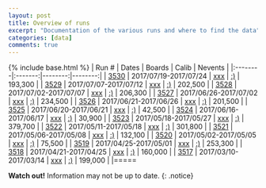 ```yaml
---
layout: post
title: Overview of runs
excerpt: "Documentation of the various runs and where to find the data"
categories: [data]
comments: true
---
```

{% include base.html %}
| Run # | Dates | Boards | Calib | Nevents |
|:--------|:-------:|--------:|--------:|
| [3530]({{base}}/articles/2017-08/run3530) | 2017/07/19-2017/07/24 | [xxx](run3525-boards) | [:)]() | 193,300 |
| [3529]({{base}}/articles/2017-07/run3529) | 2017/07/07-2017/07/12 | [xxx](run3525-boards) | [:)]() | 202,500 |
| [3528]({{base}}/articles/2017-07/run3528) | 2017/07/02-2017/07/07 | [xxx](run3525-boards) | [:)]() | 206,300 |
| [3527]({{base}}/articles/2017-06/run3527) | 2017/06/26-2017/07/02 | [xxx](run3525-boards) | [:)]() | 234,500 |
| [3526]({{base}}/articles/2017-06/run3526) | 2017/06/21-2017/06/26 | [xxx](run3525-boards) | [:)]() | 201,500 |
| [3525]({{base}}/articles/2017-06/run3525) | 2017/06/20-2017/06/21 | [xxx](run3525-boards) | [:)]() | 42,500 |
| [3524]({{base}}/articles/2017-06/run3524) | 2017/06/16-2017/06/17 | [xxx](run3524-boards) | [:)]() | 30,900 |
| [3523](run3523) | 2017/05/18-2017/05/27 | [xxx](run3518-boards) | [:)](https://github.com/crogan/VMM2_Calibration/tree/master/CALIBRATIONS/Apr22_17) | 379,700 |
| [3522](run3522) | 2017/05/11-2017/05/18 | [xxx](run3518-boards) | [:)](https://github.com/crogan/VMM2_Calibration/tree/master/CALIBRATIONS/Apr22_17) | 301,800 |
| [3521](run3521) | 2017/05/06-2017/05/08 | [xxx](run3518-boards) | [:)](https://github.com/crogan/VMM2_Calibration/tree/master/CALIBRATIONS/Apr22_17) | 132,100 |
| [3520](run3520) | 2017/05/02-2017/05/05 | [xxx](run3518-boards) | [:)](https://github.com/crogan/VMM2_Calibration/tree/master/CALIBRATIONS/Apr22_17) | 75,500 |
| [3519](run3519) | 2017/04/25-2017/05/01 | [xxx](run3518-boards) | [:)](https://github.com/crogan/VMM2_Calibration/tree/master/CALIBRATIONS/Apr22_17) | 253,300 |
| [3518](run3518) | 2017/04/21-2017/04/25 | [xxx](run3518-boards) | [:)](https://github.com/crogan/VMM2_Calibration/tree/master/CALIBRATIONS/Apr22_17) | 160,000 |
| [3517](run3517) | 2017/03/10-2017/03/14 | [xxx](run3515-boards) | [:)](https://github.com/crogan/VMM2_Calibration/tree/master/CALIBRATIONS/Feb23_17) | 199,000 |
|=====

**Watch out!** Information may not be up to date.
{: .notice}
